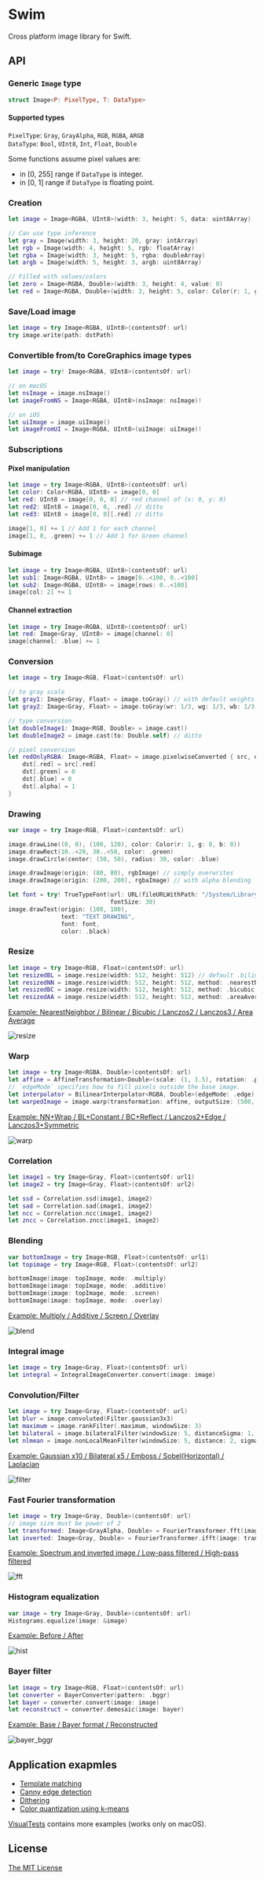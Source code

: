 # Swim
Cross platform image library for Swift.

## API

### Generic `Image` type
```swift
struct Image<P: PixelType, T: DataType>
```

#### Supported types
`PixelType`: `Gray`, `GrayAlpha`, `RGB`, `RGBA`, `ARGB`  
`DataType`: `Bool`, `UInt8`, `Int`, `Float`, `Double`  

Some functions assume pixel values are:
- in  [0, 255] range if `DataType` is integer.
- in [0, 1] range if `DataType` is floating point.

### Creation
```swift
let image = Image<RGBA, UInt8>(width: 3, height: 5, data: uint8Array)

// Can use type inference
let gray = Image(width: 3, height: 20, gray: intArray)
let rgb = Image(width: 4, height: 5, rgb: floatArray)
let rgba = Image(width: 3, height: 5, rgba: doubleArray)
let argb = Image(width: 5, height: 3, argb: uint8Array)

// Filled with values/colors
let zero = Image<RGBA, Double>(width: 3, height: 4, value: 0)
let red = Image<RGBA, Double>(width: 3, height: 5, color: Color(r: 1, g: 0, b: 0, a: 1))
```

### Save/Load image
```swift
let image = try Image<RGBA, UInt8>(contentsOf: url)
try image.write(path: dstPath)
```

### Convertible from/to CoreGraphics image types
```swift
let image = try! Image<RGBA, UInt8>(contentsOf: url)

// on macOS
let nsImage = image.nsImage()
let imageFromNS = Image<RGBA, UInt8>(nsImage: nsImage)!

// on iOS
let uiImage = image.uiImage()
let imageFromUI = Image<RGBA, UInt8>(uiImage: uiImage)!
```

### Subscriptions
#### Pixel manipulation
```swift
let image = try Image<RGBA, UInt8>(contentsOf: url)
let color: Color<RGBA, UInt8> = image[0, 0]
let red: UInt8 = image[0, 0, 0] // red channel of (x: 0, y: 0)
let red2: UInt8 = image[0, 0, .red] // ditto
let red3: UInt8 = image[0, 0][.red] // ditto

image[1, 0] += 1 // Add 1 for each channel
image[1, 0, .green] += 1 // Add 1 for Green channel
```

#### Subimage
```swift
let image = try Image<RGBA, UInt8>(contentsOf: url)
let sub1: Image<RGBA, UInt8> = image[0..<100, 0..<100]
let sub2: Image<RGBA, UInt8> = image[rows: 0..<100]
image[col: 2] += 1
```

#### Channel extraction
```swift
let image = try Image<RGBA, UInt8>(contentsOf: url)
let red: Image<Gray, UInt8> = image[channel: 0]
image[channel: .blue] += 1
```

### Conversion

```swift
let image = try Image<RGB, Float>(contentsOf: url)

// to gray scale
let gray1: Image<Gray, Float> = image.toGray() // with default weights
let gray2: Image<Gray, Float> = image.toGray(wr: 1/3, wg: 1/3, wb: 1/3) // with specified weights

// type conversion
let doubleImage1: Image<RGB, Double> = image.cast()
let doubleImage2 = image.cast(to: Double.self) // ditto

// pixel conversion
let redOnlyRGBA: Image<RGBA, Float> = image.pixelwiseConverted { src, dst in 
    dst[.red] = src[.red]
    dst[.green] = 0
    dst[.blue] = 0
    dst[.alpha] = 1
}
```

### Drawing

```swift
var image = try Image<RGB, Float>(contentsOf: url)

image.drawLine((0, 0), (100, 120), color: Color(r: 1, g: 0, b: 0))
image.drawRect(10..<20, 30..<50, color: .green)
image.drawCircle(center: (50, 50), radius: 30, color: .blue)

image.drawImage(origin: (80, 80), rgbImage) // simply overwrites
image.drawImage(origin: (200, 200), rgbaImage) // with alpha blending

let font = try! TrueTypeFont(url: URL(fileURLWithPath: "/System/Library/Fonts/Helvetica.ttc"), 
                             fontSize: 30)
image.drawText(origin: (100, 100),
               text: "TEXT DRAWING", 
               font: font, 
               color: .black)
```

### Resize
```swift 
let image = try Image<RGB, Float>(contentsOf: url)
let resizedBL = image.resize(width: 512, height: 512) // default .bilinear
let resizedNN = image.resize(width: 512, height: 512, method: .nearestNeighbor)
let resizedBC = image.resize(width: 512, height: 512, method: .bicubic)
let resizedAA = image.resize(width: 512, height: 512, method: .areaAverage)
```

[Example: NearestNeighbor / Bilinear / Bicubic / Lanczos2 / Lanczos3 / Area Average](https://github.com/t-ae/swim/blob/99e7be2655057190b62426cdb85fe56b130d7126/Tests/VisualTests/ResizeVisualTests.swift#L29-L49)

![resize](https://user-images.githubusercontent.com/12446914/58522331-c2b59d00-81fa-11e9-9d13-801c9e28c6c3.png)

### Warp
```swift
let image = try Image<RGBA, Double>(contentsOf: url)
let affine = AffineTransformation<Double>(scale: (1, 1.5), rotation: .pi/6. translation: (100, 120))
// `edgeMode` specifies how to fill pixels outside the base image.
let interpolator = BilinearInterpolator<RGBA, Double>(edgeMode: .edge)
let warpedImage = image.warp(transformation: affine, outputSize: (500, 500), interpolator: interpolator)
```

[Example: NN+Wrap / BL+Constant / BC+Reflect / Lanczos2+Edge / Lanczos3+Symmetric](https://github.com/t-ae/swim/blob/99e7be2655057190b62426cdb85fe56b130d7126/Tests/VisualTests/WarpVisualTests.swift#L216-L258)

![warp](https://user-images.githubusercontent.com/12446914/58522375-09a39280-81fb-11e9-9229-3478797c26e8.png)

### Correlation
```swift
let image1 = try Image<Gray, Float>(contentsOf: url1)
let image2 = try Image<Gray, Float>(contentsOf: url2)

let ssd = Correlation.ssd(image1, image2)
let sad = Correlation.sad(image1, image2)
let ncc = Correlation.ncc(image1, image2)
let zncc = Correlation.zncc(image1, image2)
```

### Blending
```swift
var bottomImage = try Image<RGB, Float>(contentsOf: url1)
let topimage = try Image<RGB, Float>(contentsOf: url2)

bottomImage(image: topImage, mode: .multiply)
bottomImage(image: topImage, mode: .additive)
bottomImage(image: topImage, mode: .screen)
bottomImage(image: topImage, mode: .overlay)
```

[Example: Multiply / Additive / Screen / Overlay](https://github.com/t-ae/swim/blob/99e7be2655057190b62426cdb85fe56b130d7126/Tests/VisualTests/BlendVisualTests.swift#L10-L25)

![blend](https://user-images.githubusercontent.com/12446914/58079157-54198380-7beb-11e9-93dd-ac5dac2b12d3.png)

### Integral image
```swift 
let image = try Image<Gray, Float>(contentsOf: url)
let integral = IntegralImageConverter.convert(image: image)
```

### Convolution/Filter

```swift 
let image = try Image<Gray, Float>(contentsOf: url)
let blur = image.convoluted(Filter.gaussian3x3)
let maximum = image.rankFilter(.maximum, windowSize: 3)
let bilateral = image.bilateralFilter(windowSize: 5, distanceSigma: 1, valueSigma: 0.1)
let nlmean = image.nonLocalMeanFilter(windowSize: 5, distance: 2, sigma: 0.1)
```

[Example: Gaussian x10 / Bilateral x5 / Emboss / Sobel(Horizontal) / Laplacian](https://github.com/t-ae/swim/blob/99e7be2655057190b62426cdb85fe56b130d7126/Tests/VisualTests/FilterVisualTests.swift#L133-L163)

![filter](https://user-images.githubusercontent.com/12446914/58389904-4b043880-8069-11e9-8555-c84be376da9b.png)

### Fast Fourier transformation

```swift
let image = try Image<Gray, Double>(contentsOf: url)
// image size must be power of 2
let transformed: Image<GrayAlpha, Double> = FourierTransformer.fft(image: image)
let inverted: Image<Gray, Double> = FourierTransformer.ifft(image: transformed)
```

[Example: Spectrum and inverted image / Low-pass filtered / High-pass filtered](https://github.com/t-ae/swim/blob/99e7be2655057190b62426cdb85fe56b130d7126/Tests/VisualTests/FourierTransformerVisualTests.swift#L10-L74)

![fft](https://user-images.githubusercontent.com/12446914/57998357-109c1800-7b0c-11e9-818b-600f75485794.png)


### Histogram equalization

```swift
var image = try Image<Gray, Double>(contentsOf: url)
Histograms.equalize(image: &image)
```

[Example: Before / After](https://github.com/t-ae/swim/blob/fc1cac179d957f0ce0190ef8af9a50a3aa03c2da/Tests/VisualTests/HistogramsVisualTests.swift#L18-L36)

![hist](https://user-images.githubusercontent.com/12446914/58690827-6d79b700-83c5-11e9-9602-a3c8ea4a0fe1.png)


### Bayer filter
```swift 
let image = try Image<RGB, Float>(contentsOf: url)
let converter = BayerConverter(pattern: .bggr)
let bayer = converter.convert(image: image)
let reconstruct = converter.demosaic(image: bayer)
```

[Example: Base / Bayer format / Reconstructed](https://github.com/t-ae/swim/blob/99e7be2655057190b62426cdb85fe56b130d7126/Tests/VisualTests/BayerVisualTests.swift#L12-L28)

![bayer_bggr](https://user-images.githubusercontent.com/12446914/56634959-cce5f800-669e-11e9-89a2-ce49121a44bc.png)

## Application exapmles

- [Template matching](https://github.com/t-ae/swim/blob/99e7be2655057190b62426cdb85fe56b130d7126/Tests/VisualTests/ApplicationVisualTests.swift#L340-L414)
- [Canny edge detection](https://github.com/t-ae/swim/blob/99e7be2655057190b62426cdb85fe56b130d7126/Tests/VisualTests/ApplicationVisualTests.swift#L226-L338)
- [Dithering](https://github.com/t-ae/swim/blob/99e7be2655057190b62426cdb85fe56b130d7126/Tests/VisualTests/ApplicationVisualTests.swift#L416-L456)
- [Color quantization using k-means](https://github.com/t-ae/swim/blob/99e7be2655057190b62426cdb85fe56b130d7126/Tests/VisualTests/ApplicationVisualTests.swift#L481-L556)

[VisualTests](https://github.com/t-ae/swim/blob/master/Tests/VisualTests) contains more examples (works only on macOS).

## License

[The MIT License](https://github.com/t-ae/swim/blob/master/LICENSE)
